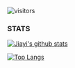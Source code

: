 <!-- ### Hi there 👋 -->

![visitors](https://visitor-badge.glitch.me/badge?page_id=sheepzh.sheepzh)

<!--
**sheepzh/sheepzh** is a ✨ _special_ ✨ repository because its `README.md` (this file) appears on your GitHub profile.

Here are some ideas to get you started:

- 🔭 I’m currently working on ...
- 🌱 I’m currently learning ...
- 👯 I’m looking to collaborate on ...
- 🤔 I’m looking for help with ...
- 💬 Ask me about ...
- 📫 How to reach me: ...
- 😄 Pronouns: ...
- ⚡ Fun fact: ...
-->

### STATS

[![Jiayi's github stats](https://github-readme-stats.vercel.app/api?username=sheepzh&show_icons=true&hide=contribs,issues)](https://github.com/sheepzh/github-readme-stats)

[![Top Langs](https://github-readme-stats.vercel.app/api/top-langs/?username=sheepzh&layout=compact)](https://github.com/sheepzh/github-readme-stats)
